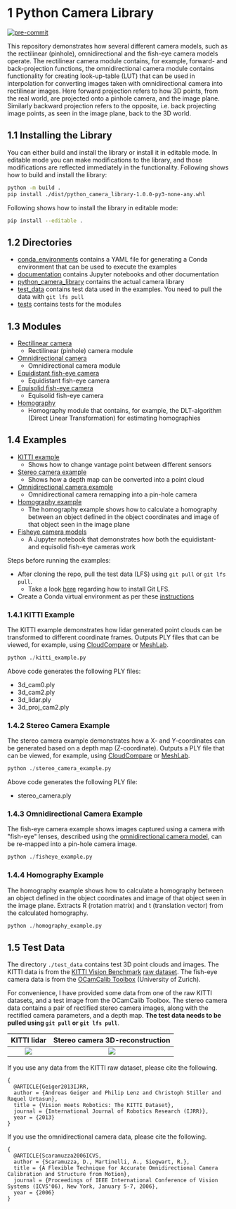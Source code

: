 # 1 Python Camera Library

[![pre-commit](https://github.com/JarnoRalli/python_camera_library/actions/workflows/pre-commit.yml/badge.svg?branch=main&event=push)](https://github.com/JarnoRalli/python_camera_library/actions/workflows/pre-commit.yml)

This repository demonstrates how several different camera models, such as the rectilinear (pinhole), omnidirectional and the fish-eye camera models operate.
The rectilinear camera module contains, for example, forward- and back-projection functions, the omnidirectional camera module contains functionality for
creating look-up-table (LUT) that can be used in interpolation for converting images taken with omnidirectional camera into rectilinear images.
Here forward projection refers to how 3D points, from the real world, are projected onto a pinhole camera, and the image plane. Similarly backward projection refers to the opposite, i.e. back projecting image points, as seen in the image plane, back to the 3D world.

## 1.1 Installing the Library

You can either build and install the library or install it in editable mode. In editable mode you can make modifications to the library, and those modifications are reflected immediately in the functionality. Following
shows how to build and install the library:

```bash
python -m build .
pip install ./dist/python_camera_library-1.0.0-py3-none-any.whl
```

Following shows how to install the library in editable mode:

```bash
pip install --editable .
```

## 1.2 Directories
* [conda_environments](./conda_environments/README.md) contains a YAML file for generating a Conda environment that can be used to execute the examples
* [documentation](./documentation) contains Jupyter notebooks and other documentation
* [python_camera_library](./python_camera_library) contains the actual camera library
* [test_data](./test_data/README.md) contains test data used in the examples. You need to pull the data with `git lfs pull`
* [tests](./tests) contains tests for the modules

## 1.3 Modules
* [Rectilinear camera](./python_camera_library/rectilinear_camera.py)
  * Rectilinear (pinhole) camera module
* [Omnidirectional camera](./python_camera_library/omnidirectional_camera.py)
  * Omnidirectional camera module
* [Equidistant fish-eye camera](./python_camera_library/fisheye_camera/equidistant.py)
  * Equidistant fish-eye camera
* [Equisolid fish-eye camera](./python_camera_library/fisheye_camera/equisolid.py)
  * Equisolid fish-eye camera
* [Homography](./python_camera_library/homography.py)
  * Homography module that contains, for example, the DLT-algorithm (Direct Linear Transformation) for estimating homographies

## 1.4 Examples
* [KITTI example](./kitti_example.py)
  * Shows how to change vantage point between different sensors
* [Stereo camera example](./stereo_camera_example.py)
  * Shows how a depth map can be converted into a point cloud
* [Omnidirectional camera example](./omnidirectional_example.py)
  * Omnidirectional camera remapping into a pin-hole camera
* [Homography example](./homography_example.py)
  * The homography example shows how to calculate a homography between an object defined in the object coordinates and image of that object seen in the image plane
* [Fisheye camera models](./documentation/fisheye_camera_models.ipynb)
  * A Jupyter notebook that demonstrates how both the equidistant- and equisolid fish-eye cameras work

Steps before running the examples:
* After cloning the repo, pull the test data (LFS) using `git pull` or `git lfs pull`.
  * Take a look [here](https://docs.github.com/en/repositories/working-with-files/managing-large-files/installing-git-large-file-storage) regarding how to install Git LFS.
* Create a Conda virtual environment as per these [instructions](./conda_environments/README.md)

### 1.4.1 KITTI Example

The KITTI example demonstrates how lidar generated point clouds can be transformed to different coordinate frames. Outputs PLY files that can be viewed, for example, using [CloudCompare](https://www.danielgm.net/cc/) or [MeshLab](https://www.meshlab.net/).

```python
python ./kitti_example.py
```

Above code generates the following PLY files:

* 3d_cam0.ply
* 3d_cam2.ply
* 3d_lidar.ply
* 3d_proj_cam2.ply

### 1.4.2 Stereo Camera Example

The stereo camera example demonstrates how a X- and Y-coordinates can be generated based on a depth map (Z-coordinate). Outputs a PLY file that can be viewed, for example, using [CloudCompare](https://www.danielgm.net/cc/) or [MeshLab](https://www.meshlab.net/).

```python
python ./stereo_camera_example.py
```

Above code generates the following PLY file:

* stereo_camera.ply

### 1.4.3 Omnidirectional Camera Example

The fish-eye camera example shows images captured using a camera with "fish-eye" lenses, described using the [omnidirectional camera model](http://rpg.ifi.uzh.ch/docs/IROS06_scaramuzza.pdf), can be re-mapped into a pin-hole camera image.

```python
python ./fisheye_example.py
```

### 1.4.4 Homography Example

The homography example shows how to calculate a homography between an object defined in the object coordinates and image of that object seen in the image plane. Extracts R (rotation matrix) and t (translation vector)
from the calculated homography.

```python
python ./homography_example.py
```

## 1.5 Test Data

The directory `./test_data` contains test 3D point clouds and images. The KITTI data is from the [KITTI Vision Benchmark](http://www.cvlibs.net/datasets/kitti/) [raw dataset](http://www.cvlibs.net/datasets/kitti/raw_data.php). The fish-eye camera data is from the [OCamCalib Toolbox](https://sites.google.com/site/scarabotix/ocamcalib-toolbox/ocamcalib-toolbox-download-page) (University of Zurich).

For convenience, I have provided some data from one of the raw KITTI datasets, and a test image from the OCamCalib Toolbox. The stereo camera data contains a pair of rectified stereo camera images, along with the rectified camera parameters,
and a depth map. **The test data needs to be pulled using `git pull` or `git lfs pull`**.

KITTI lidar                     |  Stereo camera 3D-reconstruction
:--------------------------------:|:-------------------------:
![](./test_data/kitti_lidar.png)  |  ![](./test_data/stereo_camera_3d.png)


If you use any data from the KITTI raw dataset, please cite the following.

```
{
  @ARTICLE{Geiger2013IJRR,
  author = {Andreas Geiger and Philip Lenz and Christoph Stiller and Raquel Urtasun},
  title = {Vision meets Robotics: The KITTI Dataset},
  journal = {International Journal of Robotics Research (IJRR)},
  year = {2013}
}
```

If you use the omnidirectional camera data, please cite the following.

```
{
  @ARTICLE{Scaramuzza2006ICVS,
  author = {Scaramuzza, D., Martinelli, A., Siegwart, R.},
  title = {A Flexible Technique for Accurate Omnidirectional Camera Calibration and Structure from Motion},
  journal = {Proceedings of IEEE International Conference of Vision Systems (ICVS'06), New York, January 5-7, 2006},
  year = {2006}
}
```

